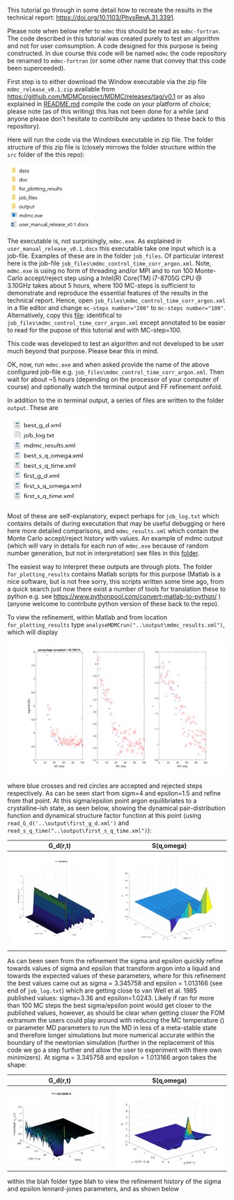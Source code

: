 This tutorial go through in some detail how to recreate the results in the 
technical report: https://doi.org/10.1103/PhysRevA.31.3391.

Please note when below refer to `mdmc` this should be read as `mdmc-fortran`. 
The code described in this tutorial was created purely to test an algorithm
and not for user comsumption. A code designed for this purpose is being 
constructed. In due course this code will be named `mdmc` the code repository
be renamed to `mdmc-fortran` (or some other name that convey that this code
been superceeded).

First step is to either download the Window executable via the zip file
`mdmc_release_v0.1.zip` available from
https://github.com/MDMCproject/MDMC/releases/tag/v0.1 or as also explained in
[README.md](../../README.md) compile the code on your platform of choice;
please note (as of this writing) this has not been done for a while (and
anyone please don't hesitate to contribute any updates to these back to this
repository). 

Here will run the code via the Windows executable in zip file. The folder 
structure of this zip file is (closely mirrows the folder structure within the
`src` folder of the this repo):

<img src="images/zip_folder_structure.png" width="200" height="150" />

The executable is, not surprisingly, `mdmc.exe`. As explained in
``user_manual_release_v0.1.docx`` this executable take one input which is a
job-file. Examples of these are in the folder `job_files`. Of particular
interest here is the job-file `job_files\mdmc_control_time_corr_argon.xml`.
Note, `mdmc.exe` is using no form of threading and/or MPI and to run 100 
Monte-Carlo accept/reject step using a Intel(R) Core(TM) i7-8705G CPU @ 3.10GHz
takes about 5 hours, where 100 MC-steps is sufficient to demonstrate and
reproduce the essential features of the results in the technical report. Hence,
open `job_files\mdmc_control_time_corr_argon.xml` in a file editor and change 
`mc-steps number="200"` to `mc-steps number="100"`. Alternatively, copy this 
[file](tech_report_annotated_input_file/tech_report_annotated_job_file.xml):
identifical to `job_files\mdmc_control_time_corr_argon.xml` except annotated
to be easier to read for the pupose of this tutorial and with MC-step=100.

This code was developed to test an algorithm and not developed to be user
much beyond that purpose. Please bear this in mind.

OK, now, run `mdmc.exe` and when asked provide the name of the above
configured job-file e.g. `job_files\mdmc_control_time_corr_argon.xml`. Then
wait for about ~5 hours (depending on the processor of your computer of course)
and optionally watch the terminal output and FF refinement onfold. 

In addition to the in terminal output, a series of files are written to the
folder `output`. These are

<img src="images/list_of_example_output_files.png" width="200" height="200" />

Most of these are self-explanatory, expect perhaps for `job_log.txt` which 
contains details of during executation that may be useful debugging or here
here more detailed comparisons, and `mdmc_results.xml` which contain the 
Monte Carlo accept/reject history with values. An example of mdmc output
(which will vary in details for each run of `mdmc.exe` because of random number
generation, but not in interpretation) see files in this
[folder](example_output).

The easiest way to interpret these outputs are through plots. The folder
`for_plotting_results` contains Matlab scripts for this purpose (Matlab is a
nice software, but is not free sorry, this scripts written some time ago,
from a quick search just now there exist a number of tools for translation
these to python e.g. see https://www.pythonpool.com/convert-matlab-to-python/ )
(anyone welcome to contribute python version of these back to the repo).

To view the refinement, within Matlab and from location `for_plotting_results`
type `analyseMDMCrun("..\output\mdmc_results.xml")`, which will display

![refinement output](images/refinement_output.png)

where blue crosses and red circles are accepted and rejected steps respectively.
As can be seen start from sigm=4 and epsilon=1.5 and refine from that point. At
this sigma/epsilon point argon equilibriates to a crystalline-ish state, as
seen below, showing the dynamical pair-distribution function and dynamical structure factor function at this point (using `read_G_d('..\output\first_g_d.xml')` and
`read_s_q_time("..\output\first_s_q_time.xml")`):

G_d(r,t)                   |  S(q,omega)
:-------------------------:|:-------------------------------:
![](images/first_g_d.png)  | ![](images/first_s_q_omega.png)

As can been seen from the refinement the sigma and epsilon quickly refine
towards values of sigma and epsilon that transform argon into a liquid and 
towards the expected values of these parameters, where for this refinement
the best values came out as sigma = 3.345758 and epsilon = 1.013166 (see end
of `job_log.txt`) which are getting close to van Well et al. 1985 published
values: sigma=3.36 and epsilon=1.0243. Likely if ran for more than 100 MC steps
the best sigma/epsilon point would get closer to the published values, however,
as should be clear when getting closer the FOM extramum the users could play
around with reducing the MC temperature () or parameter MD parameters to run
the MD in less of a meta-stable state and therefore longer simulations but
more numerical accurate within the boundary of the newtonian simulation
(further in the replacement of this code we go a step further and allow the
user to experiment with there own minimizers). At sigma = 3.345758 and
epsilon = 1.013166 argon takes the shape:

G_d(r,t)                   |  S(q,omega)
:-------------------------:|:-------------------------------:
![](images/best_g_d.png)  | ![](images/best_s_q_omega.png)


within the blah folder type blah to view
the refinement history of the sigma and epsilon lennard-jones parameters, and 
as shown below


 
